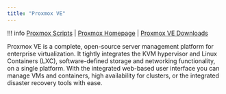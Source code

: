 ```yaml
---
title: "Proxmox VE"
---
```


!!! info
    [Proxmox Scripts](https://tteck.github.io/Proxmox/) |
    [Proxmox Homepage](https://www.proxmox.com/en/) |
    [Proxmox VE Downloads](https://www.proxmox.com/en/downloads/category/iso-images-pve)

Proxmox VE is a complete, open-source server management platform for enterprise virtualization. It tightly integrates the KVM hypervisor and Linux Containers (LXC), software-defined storage and networking functionality, on a single platform. With the integrated web-based user interface you can manage VMs and containers, high availability for clusters, or the integrated disaster recovery tools with ease.
